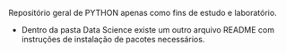 Repositório geral de PYTHON apenas como fins de estudo e laboratório.

- Dentro da pasta Data Science existe um outro arquivo README com instruções de instalação de pacotes necessários.